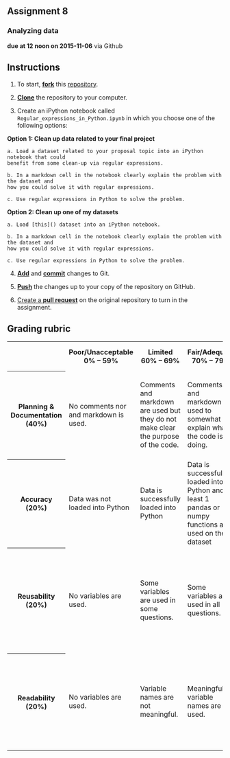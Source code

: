 ## Assignment 8
### Analyzing data
**due at 12 noon on 2015-11-06** via Github

## Instructions

1. To start, [**fork**](https://guides.github.com/activities/forking/) this [repository](https://github.com/PHY3009/assignment_8).

2. [**Clone**](http://gitref.org/creating/#clone) the repository to your computer.

3. Create an iPython notebook called `Regular_expressions_in_Python.ipynb` in which you 
choose one of the following options:
	
**Option 1: Clean up data related to your final project**	

	a. Load a dataset related to your proposal topic into an iPython notebook that could 
	benefit from some clean-up via regular expressions.
	
	b. In a markdown cell in the notebook clearly explain the problem with the dataset and
	how you could solve it with regular expressions.
	
	c. Use regular expressions in Python to solve the problem.

**Option 2: Clean up one of my datasets**	

	a. Load [this]() dataset into an iPython notebook.
	
	b. In a markdown cell in the notebook clearly explain the problem with the dataset and
	how you could solve it with regular expressions.
	
	c. Use regular expressions in Python to solve the problem.

4. [**Add**](http://gitref.org/basic/#add) and [**commit**](http://gitref.org/basic/#commit) 
changes to Git.

6. [**Push**](http://gitref.org/remotes/#push) the changes up to your copy of the 
repository on GitHub.

7. [Create a **pull request**](https://help.github.com/articles/creating-a-pull-request/) 
on the original repository to turn in the assignment.


## Grading rubric

<table>
  <tr>
    <th></td>
    <th>Poor/Unacceptable 0% – 59%</td> 
    <th>Limited 60% – 69%</td> 
    <th>Fair/Adequate 70% – 79%</td> 
    <th>Good 80% – 89%</td> 
    <th>Exceptional 90% – 100%</td> 
  </tr>
  <tr>
    <th>Planning & Documentation (40%)</td>
    <td>No comments nor and markdown is used.</td> 
    <td>Comments and markdown are used but they do not make clear the purpose of the code.</td> 
    <td>Comments and markdown are used to somewhat explain what the code is doing.</td> 
    <td>Comments and markdown are used well to clearly explain what the code is doing.</td> 
    <td>Comments and markdown are used exceptionally well to clearly explain what code is doing.</td> 
  </tr>
  <tr>
    <th>Accuracy (20%)</td>
    <td>Data was not loaded into Python</td> 
    <td>Data is successfully loaded into Python</td> 
    <td>Data is successfully loaded into Python and at least 1 pandas or numpy functions are used on the dataset</td> 
    <td>Data is successfully loaded into Python and at least 2 pandas or numpy functions are used on the dataset</td> 
    <td>Data is successfully loaded into Python and at least 3 pandas or numpy functions are used on the dataset</td> 
  </tr>
  <tr>
    <th>Reusability (20%)</td>
    <td>No variables are used.</td> 
    <td>Some variables are used in some questions.</td> 
    <td>Some variables are used in all questions.</td> 
    <td>For all questions, all inputs are assigned to variables and variables are used in solving the problems. </td> 
    <td>For all questions, all inputs are assigned to variables, variables are used in solving the problems and outputs are saved to variables.</td> 
  </tr>
  <tr>
    <th>Readability (20%)</td>
    <td>No variables are used.</td> 
    <td>Variable names are not meaningful.</td> 
    <td>Meaningful variable names are used.</td> 
    <td>Meaningful variable names are used. Complicated problems are broken down into multiple steps.</td> 
    <td>Whitespace is well used. Meaningful variable names are used. Complicated problems are broken down into multiple steps.</td> 
  </tr>
</table>
